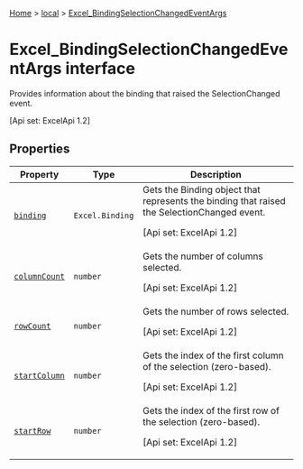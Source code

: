 [Home](./index) &gt; [local](local.md) &gt; [Excel\_BindingSelectionChangedEventArgs](local.excel_bindingselectionchangedeventargs.md)

# Excel\_BindingSelectionChangedEventArgs interface

Provides information about the binding that raised the SelectionChanged event. 

 \[Api set: ExcelApi 1.2\]

## Properties

|  Property | Type | Description |
|  --- | --- | --- |
|  [`binding`](local.excel_bindingselectionchangedeventargs.binding.md) | `Excel.Binding` | Gets the Binding object that represents the binding that raised the SelectionChanged event. <p/> \[Api set: ExcelApi 1.2\] |
|  [`columnCount`](local.excel_bindingselectionchangedeventargs.columncount.md) | `number` | Gets the number of columns selected. <p/> \[Api set: ExcelApi 1.2\] |
|  [`rowCount`](local.excel_bindingselectionchangedeventargs.rowcount.md) | `number` | Gets the number of rows selected. <p/> \[Api set: ExcelApi 1.2\] |
|  [`startColumn`](local.excel_bindingselectionchangedeventargs.startcolumn.md) | `number` | Gets the index of the first column of the selection (zero-based). <p/> \[Api set: ExcelApi 1.2\] |
|  [`startRow`](local.excel_bindingselectionchangedeventargs.startrow.md) | `number` | Gets the index of the first row of the selection (zero-based). <p/> \[Api set: ExcelApi 1.2\] |

